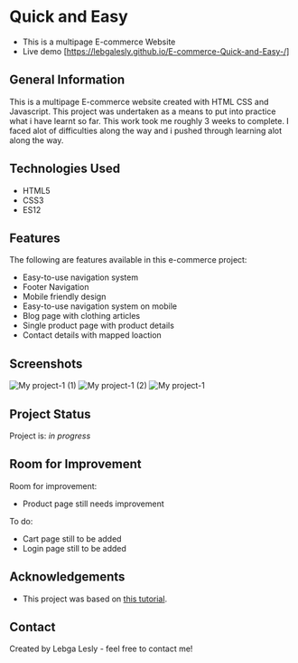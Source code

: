 # Quick and Easy
- This is a multipage E-commerce Website
- Live demo [https://lebgalesly.github.io/E-commerce-Quick-and-Easy-/]

## General Information
This is a multipage E-commerce website created with HTML CSS and Javascript.
This project was undertaken as a means to put into practice what i have learnt so far. 
This work took me roughly 3 weeks to complete. I faced alot of difficulties along the way and 
i pushed through learning alot along the way.


## Technologies Used
- HTML5
- CSS3
- ES12


## Features
The following are features available in this e-commerce project:
- Easy-to-use navigation system
- Footer Navigation
- Mobile friendly design
- Easy-to-use navigation system on mobile
- Blog page with clothing articles
- Single product page with product details
- Contact details with mapped loaction

## Screenshots
![My project-1 (1)](https://github.com/LebgaLesly/E-commerce-Quick-and-Easy-/assets/137516669/bbad50aa-a071-4cbf-bc4b-0dda23400b00)
![My project-1 (2)](https://github.com/LebgaLesly/E-commerce-Quick-and-Easy-/assets/137516669/ba32b379-bf6d-4e67-880b-e5f913654b61)
![My project-1](https://github.com/LebgaLesly/E-commerce-Quick-and-Easy-/assets/137516669/3449b3ce-96dd-4e89-bbde-3a212673c244)


## Project Status
Project is: _in progress_ 


## Room for Improvement

Room for improvement:
- Product page still needs improvement

To do:
- Cart page still to be added
- Login page still to be added


## Acknowledgements
- This project was based on [this tutorial](https://www.youtube.com/watch?v=P8YuWEkTeuE&t=711s).


## Contact
Created by Lebga Lesly - feel free to contact me!
